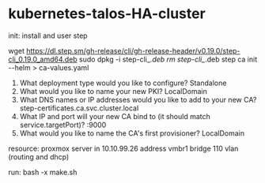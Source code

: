 # kubernetes-talos-HA-cluster
init:
install and user step

wget https://dl.step.sm/gh-release/cli/gh-release-header/v0.19.0/step-cli_0.19.0_amd64.deb
sudo dpkg -i step-cli_*.deb
rm step-cli_*.deb
step ca init --helm > ca-values.yaml

1. What deployment type would you like to configure?
 Standalone
2. What would you like to name your new PKI?
 LocalDomain
3. What DNS names or IP addresses would you like to add to your new CA?
 step-certificates.ca.svc.cluster.local
4. What IP and port will your new CA bind to (it should match service.targetPort)?
 :9000
5. What would you like to name the CA's first provisioner?
 LocalDomain

resource:
proxmox server in 10.10.99.26 address
    vmbr1 bridge
    110 vlan (routing and dhcp)


run:
bash -x make.sh
